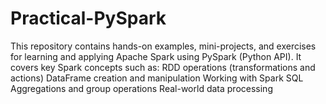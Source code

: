 # Practical-PySpark
This repository contains hands-on examples, mini-projects, and exercises for learning and applying Apache Spark using PySpark (Python API). It covers key Spark concepts such as:  RDD operations (transformations and actions)  DataFrame creation and manipulation  Working with Spark SQL  Aggregations and group operations  Real-world data processing 
